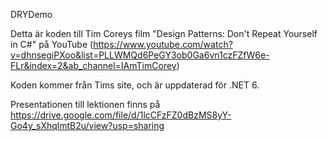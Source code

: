 DRYDemo

Detta är koden till Tim Coreys film "Design Patterns: Don't Repeat Yourself in C#" på YouTube (https://www.youtube.com/watch?v=dhnsegiPXoo&list=PLLWMQd6PeGY3ob0Ga6vn1czFZfW6e-FLr&index=2&ab_channel=IAmTimCorey)

Koden kommer från Tims site, och är uppdaterad för .NET 6. 

Presentationen till lektionen finns på https://drive.google.com/file/d/1lcCFzFZ0dBzMS8yY-Go4y_sXhqlmtB2u/view?usp=sharing

